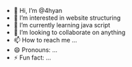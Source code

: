 - 👋 Hi, I’m @4hyan
- 👀 I’m interested in website structuring
- 🌱 I’m currently learning java script
- 💞️ I’m looking to collaborate on anything  
- 📫 How to reach me ...
- 😄 Pronouns: ...
- ⚡ Fun fact: ...

<!---
4hyan/4hyan is a ✨ special ✨ repository because its `README.md` (this file) appears on your GitHub profile.
You can click the Preview link to take a look at your changes.
--->

